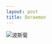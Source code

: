 ```yaml
---
layout: post
title: Doraemon
---
```


<img src="https://img.nikonsrc.com/image/IsDqx0NQjJEK4auyZM_CD0AFkee9s3Y7AWTanMPcicvdzMvRVTuCEgmtoKug6n4_RQqMzwFwWmY/item.JPG" original="https://img.nikonsrc.com/image/IsDqx0NQjJEK4auyZM_CD0AFkee9s3Y7AWTanMPcicvdzMvRVTuCErXOGwNZylIjk3yKSxwplJE/item.JPG" alt="波斯菊" onclick="javascript:enlarge(this)" class="toEnlarge" >
